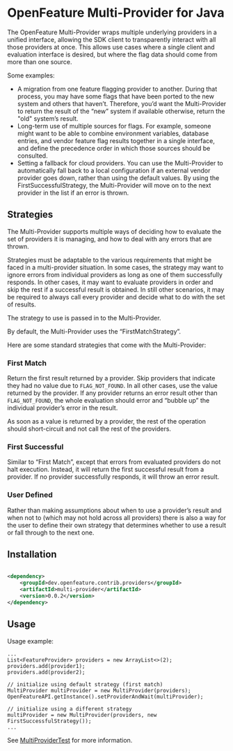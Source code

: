 # OpenFeature Multi-Provider for Java

The OpenFeature Multi-Provider wraps multiple underlying providers in a unified interface, allowing the SDK client to transparently interact with all those providers at once.
This allows use cases where a single client and evaluation interface is desired, but where the flag data should come from more than one source.

Some examples:

- A migration from one feature flagging provider to another.
  During that process, you may have some flags that have been ported to the new system and others that haven’t.
  Therefore, you’d want the Multi-Provider to return the result of the “new” system if available otherwise, return the "old" system’s result.
- Long-term use of multiple sources for flags.
  For example, someone might want to be able to combine environment variables, database entries, and vendor feature flag results together in a single interface, and define the precedence order in which those sources should be consulted.
- Setting a fallback for cloud providers.
  You can use the Multi-Provider to automatically fall back to a local configuration if an external vendor provider goes down, rather than using the default values.
  By using the FirstSuccessfulStrategy, the Multi-Provider will move on to the next provider in the list if an error is thrown.

## Strategies

The Multi-Provider supports multiple ways of deciding how to evaluate the set of providers it is managing, and how to deal with any errors that are thrown.

Strategies must be adaptable to the various requirements that might be faced in a multi-provider situation.
In some cases, the strategy may want to ignore errors from individual providers as long as one of them successfully responds.
In other cases, it may want to evaluate providers in order and skip the rest if a successful result is obtained.
In still other scenarios, it may be required to always call every provider and decide what to do with the set of results.

The strategy to use is passed in to the Multi-Provider.

By default, the Multi-Provider uses the “FirstMatchStrategy”.

Here are some standard strategies that come with the Multi-Provider:

### First Match

Return the first result returned by a provider.
Skip providers that indicate they had no value due to `FLAG_NOT_FOUND`.
In all other cases, use the value returned by the provider.
If any provider returns an error result other than `FLAG_NOT_FOUND`, the whole evaluation should error and “bubble up” the individual provider’s error in the result.

As soon as a value is returned by a provider, the rest of the operation should short-circuit and not call the rest of the providers.

### First Successful

Similar to “First Match”, except that errors from evaluated providers do not halt execution.
Instead, it will return the first successful result from a provider. If no provider successfully responds, it will throw an error result.

### User Defined

Rather than making assumptions about when to use a provider’s result and when not to (which may not hold across all providers) there is also a way for the user to define their own strategy that determines whether to use a result or fall through to the next one.

## Installation

<!-- x-release-please-start-version -->

```xml

<dependency>
    <groupId>dev.openfeature.contrib.providers</groupId>
    <artifactId>multi-provider</artifactId>
    <version>0.0.2</version>
</dependency>
```

<!-- x-release-please-end-version -->

## Usage

Usage example:

```
...
List<FeatureProvider> providers = new ArrayList<>(2);
providers.add(provider1);
providers.add(provider2);

// initialize using default strategy (first match)
MultiProvider multiProvider = new MultiProvider(providers);
OpenFeatureAPI.getInstance().setProviderAndWait(multiProvider);

// initialize using a different strategy
multiProvider = new MultiProvider(providers, new FirstSuccessfulStrategy());
...
```

See [MultiProviderTest](./src/test/java/dev/openfeature/contrib/providers/multiprovider/MultiProviderTest.java)
for more information.

